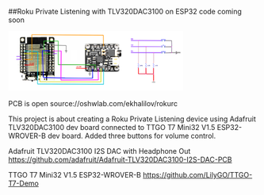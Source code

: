 ##Roku Private Listening with TLV320DAC3100 on ESP32 code coming soon



[<img src="TLV320DAC3100_ESP32.png" width="70%" height="70%">](TLV320DAC3100_ESP32.png)

PCB is open source://oshwlab.com/ekhalilov/rokurc

This project is about creating a Roku Private Listening device using Adafruit  TLV320DAC3100 dev board connected to TTGO T7 Mini32 V1.5 ESP32-WROVER-B dev board. Added three buttons for volume control.

Adafruit TLV320DAC3100 I2S DAC with Headphone Out
https://github.com/adafruit/Adafruit-TLV320DAC3100-I2S-DAC-PCB

TTGO T7 Mini32 V1.5 ESP32-WROVER-B
https://github.com/LilyGO/TTGO-T7-Demo
